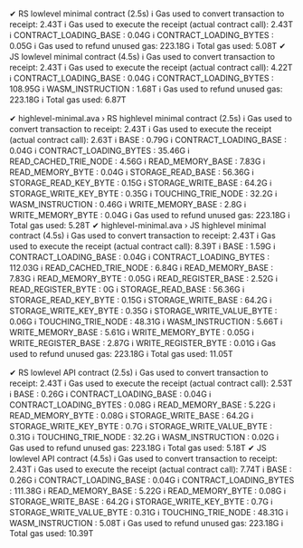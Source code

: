   ✔ RS lowlevel minimal contract (2.5s)
    ℹ Gas used to convert transaction to receipt:  2.43T
    ℹ Gas used to execute the receipt (actual contract call):  2.43T
    ℹ    CONTRACT_LOADING_BASE :  0.04G
    ℹ    CONTRACT_LOADING_BYTES :  0.05G
    ℹ Gas used to refund unused gas:  223.18G
    ℹ Total gas used:  5.08T
  ✔ JS lowlevel minimal contract (4.5s)
    ℹ Gas used to convert transaction to receipt:  2.43T
    ℹ Gas used to execute the receipt (actual contract call):  4.22T
    ℹ    CONTRACT_LOADING_BASE :  0.04G
    ℹ    CONTRACT_LOADING_BYTES :  108.95G
    ℹ    WASM_INSTRUCTION :  1.68T
    ℹ Gas used to refund unused gas:  223.18G
    ℹ Total gas used:  6.87T

  ✔ highlevel-minimal.ava › RS highlevel minimal contract (2.5s)
    ℹ Gas used to convert transaction to receipt:  2.43T
    ℹ Gas used to execute the receipt (actual contract call):  2.63T
    ℹ    BASE :  0.79G
    ℹ    CONTRACT_LOADING_BASE :  0.04G
    ℹ    CONTRACT_LOADING_BYTES :  35.46G
    ℹ    READ_CACHED_TRIE_NODE :  4.56G
    ℹ    READ_MEMORY_BASE :  7.83G
    ℹ    READ_MEMORY_BYTE :  0.04G
    ℹ    STORAGE_READ_BASE :  56.36G
    ℹ    STORAGE_READ_KEY_BYTE :  0.15G
    ℹ    STORAGE_WRITE_BASE :  64.2G
    ℹ    STORAGE_WRITE_KEY_BYTE :  0.35G
    ℹ    TOUCHING_TRIE_NODE :  32.2G
    ℹ    WASM_INSTRUCTION :  0.46G
    ℹ    WRITE_MEMORY_BASE :  2.8G
    ℹ    WRITE_MEMORY_BYTE :  0.04G
    ℹ Gas used to refund unused gas:  223.18G
    ℹ Total gas used:  5.28T
  ✔ highlevel-minimal.ava › JS highlevel minimal contract (4.5s)
    ℹ Gas used to convert transaction to receipt:  2.43T
    ℹ Gas used to execute the receipt (actual contract call):  8.39T
    ℹ    BASE :  1.59G
    ℹ    CONTRACT_LOADING_BASE :  0.04G
    ℹ    CONTRACT_LOADING_BYTES :  112.03G
    ℹ    READ_CACHED_TRIE_NODE :  6.84G
    ℹ    READ_MEMORY_BASE :  7.83G
    ℹ    READ_MEMORY_BYTE :  0.05G
    ℹ    READ_REGISTER_BASE :  2.52G
    ℹ    READ_REGISTER_BYTE :  0G
    ℹ    STORAGE_READ_BASE :  56.36G
    ℹ    STORAGE_READ_KEY_BYTE :  0.15G
    ℹ    STORAGE_WRITE_BASE :  64.2G
    ℹ    STORAGE_WRITE_KEY_BYTE :  0.35G
    ℹ    STORAGE_WRITE_VALUE_BYTE :  0.06G
    ℹ    TOUCHING_TRIE_NODE :  48.31G
    ℹ    WASM_INSTRUCTION :  5.66T
    ℹ    WRITE_MEMORY_BASE :  5.61G
    ℹ    WRITE_MEMORY_BYTE :  0.05G
    ℹ    WRITE_REGISTER_BASE :  2.87G
    ℹ    WRITE_REGISTER_BYTE :  0.01G
    ℹ Gas used to refund unused gas:  223.18G
    ℹ Total gas used:  11.05T


 ✔ RS lowlevel API contract (2.5s)
    ℹ Gas used to convert transaction to receipt:  2.43T
    ℹ Gas used to execute the receipt (actual contract call):  2.53T
    ℹ    BASE :  0.26G
    ℹ    CONTRACT_LOADING_BASE :  0.04G
    ℹ    CONTRACT_LOADING_BYTES :  0.08G
    ℹ    READ_MEMORY_BASE :  5.22G
    ℹ    READ_MEMORY_BYTE :  0.08G
    ℹ    STORAGE_WRITE_BASE :  64.2G
    ℹ    STORAGE_WRITE_KEY_BYTE :  0.7G
    ℹ    STORAGE_WRITE_VALUE_BYTE :  0.31G
    ℹ    TOUCHING_TRIE_NODE :  32.2G
    ℹ    WASM_INSTRUCTION :  0.02G
    ℹ Gas used to refund unused gas:  223.18G
    ℹ Total gas used:  5.18T
  ✔ JS lowlevel API contract (4.5s)
    ℹ Gas used to convert transaction to receipt:  2.43T
    ℹ Gas used to execute the receipt (actual contract call):  7.74T
    ℹ    BASE :  0.26G
    ℹ    CONTRACT_LOADING_BASE :  0.04G
    ℹ    CONTRACT_LOADING_BYTES :  111.38G
    ℹ    READ_MEMORY_BASE :  5.22G
    ℹ    READ_MEMORY_BYTE :  0.08G
    ℹ    STORAGE_WRITE_BASE :  64.2G
    ℹ    STORAGE_WRITE_KEY_BYTE :  0.7G
    ℹ    STORAGE_WRITE_VALUE_BYTE :  0.31G
    ℹ    TOUCHING_TRIE_NODE :  48.31G
    ℹ    WASM_INSTRUCTION :  5.08T
    ℹ Gas used to refund unused gas:  223.18G
    ℹ Total gas used:  10.39T
